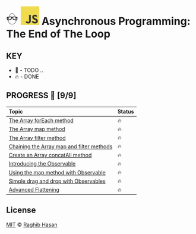 # ![🥚 EH](./eH-logo.png) ![JS](./js-logo.png) Asynchronous Programming: The End of The Loop


## KEY
* 🚧 - TODO ..
* 🔥 - DONE

## PROGRESS 🚀 [9/9]

|  Topic       |        Status     |
| :-------------  | :------------- |
| [The Array forEach method](./practices/forEach.js) | 🔥 |
| [The Array map method](./practices/map.js) | 🔥 |
| [The Array filter method](./practices/filter.js) | 🔥 |
| [Chaining the Array map and filter methods](./practices/chain.js) | 🔥 |
| [Create an Array concatAll method](./practices/concatAll.js) | 🔥 |
| [Introducing the Observable](./practices/observable.js) | 🔥 |
| [Using the map method with Observable](./practices/observable-map.js) | 🔥 |
| [Simple drag and drop with Observables](./practices/drag-with-drop.js) | 🔥 |
| [Advanced Flattening](./practices/flattening.js) | 🔥 |

## License
[MIT](./license) © [Raghib Hasan](http://raghibm.com/)